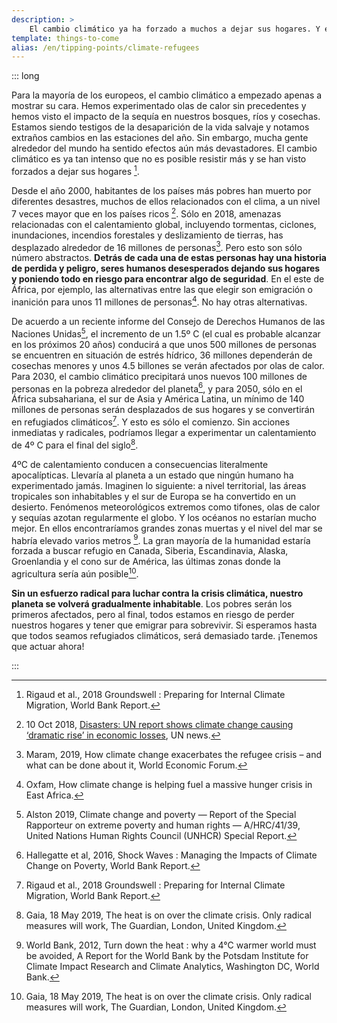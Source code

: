 ```yaml
---
description: >
    El cambio climático ya ha forzado a muchos a dejar sus hogares. Y eran más cuando más zonas del planeta sean inhabitables por la falta de comida y agua, el aumento del nivel del mar,  incendios forestales, olas de calor, fenómenos meteorológicos extremos, etc. Todo el mundo está en riesgo de convertirse en un refugiado climático.
template: things-to-come
alias: /en/tipping-points/climate-refugees
---
```


::: long

Para la mayoría de los europeos, el cambio climático a empezado apenas a mostrar su cara. Hemos experimentado olas de calor sin precedentes y hemos visto el impacto de la sequía en nuestros bosques, ríos y cosechas. Estamos siendo testigos de la desaparición de la vida salvaje y notamos extraños cambios en las estaciones del año. Sin embargo, mucha gente alrededor del mundo ha sentido efectos aún más devastadores. El cambio climático es ya tan intenso que no es posible resistir más y se han visto forzados a dejar sus hogares [^Rigaud2018].

Desde el año 2000, habitantes de los países más pobres han muerto por diferentes desastres, muchos de ellos relacionados con el clima, a un nivel 7 veces mayor que en los países ricos [^UNnews2018]. Sólo en 2018, amenazas relacionadas con el calentamiento global, incluyendo tormentas, ciclones, inundaciones, incendios forestales y deslizamiento de tierras, has desplazado alrededor de 16 millones de personas[^Maram2019]. Pero esto son sólo número abstractos. **Detrás de cada una de estas personas hay una historia de perdida y peligro, seres humanos desesperados dejando sus hogares y poniendo todo en riesgo para encontrar algo de seguridad**. En el este de África, por ejemplo, las alternativas entre las que elegir son emigración o inanición para unos 11 millones de personas[^Oxfam]. No hay otras alternativas.

De acuerdo a un reciente informe del Consejo de Derechos Humanos de las Naciones Unidas[^Alston2019], el incremento de un 1.5º C (el cual es probable alcanzar en los próximos 20 años) conducirá a que unos 500 millones de personas se encuentren en situación de estrés hídrico, 36 millones dependerán de cosechas menores y unos 4.5 billones se verán afectados por olas de calor. Para 2030, el cambio climático precipitará unos nuevos 100 millones de personas en la pobreza alrededor del planeta[^Hallegatte2016], y para 2050, sólo en el África subsahariana, el sur de Asia y América Latina, un mínimo de 140 millones de personas serán desplazados de sus hogares y se convertirán en refugiados climáticos[^Rigaud2018]. Y esto es sólo el comienzo. Sin acciones inmediatas y radicales, podríamos llegar a experimentar un calentamiento de 4º C para el final del siglo[^Gaia2019].

4ºC de calentamiento conducen a consecuencias literalmente apocalípticas. Llevaría al planeta a un estado que ningún humano ha experimentado jamás. Imaginen lo siguiente: a nivel territorial, las áreas tropicales son inhabitables y el sur de Europa se ha convertido en un desierto. Fenómenos meteorológicos extremos como tifones, olas de calor y sequías azotan regularmente el globo. Y los océanos no estarían mucho mejor. En ellos encontraríamos grandes zonas muertas y el nivel del mar se habría elevado varios metros [^WorldBank2012]. La gran mayoría de la humanidad estaría forzada a buscar refugio en Canada, Siberia, Escandinavia, Alaska, Groenlandia y el cono sur de América, las últimas zonas donde la agricultura sería aún posible[^Gaia2019].

**Sin un esfuerzo radical para luchar contra la crisis climática, nuestro planeta se volverá gradualmente inhabitable**. Los pobres serán los primeros afectados, pero al final, todos estamos en riesgo de perder nuestros hogares y tener que emigrar para sobrevivir. Si esperamos hasta que todos seamos refugiados climáticos, será demasiado tarde. ¡Tenemos que actuar ahora!

<!-- ## References -->

[^Rigaud2018]: Rigaud et al., 2018 Groundswell : Preparing for Internal Climate Migration, World Bank Report.

[^UNnews2018]: 10 Oct 2018, [Disasters: UN report shows climate change causing ‘dramatic rise’ in economic losses](https://news.un.org/en/story/2018/10/1022722), UN news.

[^Maram2019]: Maram, 2019, How climate change exacerbates the refugee crisis – and what can be done about it, World Economic Forum.

[^Oxfam]: Oxfam, How climate change is helping fuel a massive hunger crisis in East Africa.

[^Alston2019]: Alston 2019, Climate change and poverty — Report of the Special Rapporteur on extreme poverty and human rights — A/HRC/41/39,  United Nations Human Rights Council (UNHCR) Special Report.

[^Hallegatte2016]: Hallegatte et al, 2016, Shock Waves : Managing the Impacts of Climate Change on Poverty, World Bank Report.

[^Gaia2019]: Gaia, 18 May 2019, The heat is on over the climate crisis. Only radical measures will work, The Guardian, London, United Kingdom.

[^WorldBank2012]: World Bank, 2012, Turn down the heat : why a 4°C warmer world must be avoided, A Report for the World Bank by the Potsdam Institute for Climate Impact Research and Climate Analytics, Washington DC, World Bank.

:::

